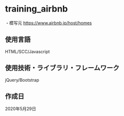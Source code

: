 # training_airbnb
・模写元 https://www.airbnb.jp/host/homes

## 使用言語
HTML/SCC/Javascript

## 使用技術・ライブラリ・フレームワーク
jQuery/Bootstrap

## 作成日
2020年5月29日
